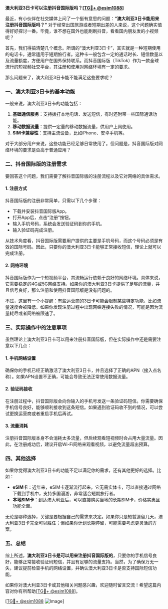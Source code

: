 **澳大利亚3日卡可以注册抖音国际版吗？[[TG💪+ @esim1088](https://t.me/s/esim1088)]**

最近，有小伙伴在社交媒体上问了一个挺有意思的问题：**“澳大利亚3日卡能用来注册抖音国际版吗？”** 对于经常出国旅游或者短期出差的人来说，这个问题确实值得好好探讨一番。毕竟，谁不想在国外也能刷刷抖音，看看国内朋友发的小视频呢？

首先，我们得搞清楚几个概念。所谓的“澳大利亚3日卡”，其实就是一种短期使用的电话卡，通常适用于短期旅行者。这种卡一般包含一定的通话时长、短信数量以及流量额度，方便用户在国外保持联系。而抖音国际版（TikTok）作为一款全球流行的短视频社交平台，其注册和使用对网络环境有一定的要求。

那么问题来了，澳大利亚3日卡能不能满足这些要求呢？

### **一、澳大利亚3日卡的基本功能**
一般来说，澳大利亚3日卡的功能包括：

1. **基础通信服务**：支持拨打本地电话、发送短信，有时还附带一些国际通话功能。
2. **移动数据流量**：提供一定量的移动数据流量，供用户上网使用。
3. **SIM卡兼容性**：支持主流设备，比如iPhone、安卓手机等。

对于大部分用户来说，这些功能已经足够日常使用了。但问题是，抖音国际版对网络环境的要求是否高于普通应用？

### **二、抖音国际版的注册需求**
要回答这个问题，我们需要了解抖音国际版的注册流程以及它对网络的具体需求。

#### **1. 注册方式**
抖音国际版的注册非常简单，只需以下几个步骤：
- 下载并安装抖音国际版App。
- 打开App后，点击“注册”按钮。
- 输入手机号码，系统会发送验证码到你的手机。
- 输入验证码完成注册。

从技术角度看，抖音国际版需要用户提供的主要是手机号码，而这个号码必须是有效的国际号码。因此，只要你的澳大利亚3日卡能够正常接收短信，理论上就可以完成注册。

#### **2. 网络环境**
抖音国际版作为一个短视频平台，其流畅运行依赖于良好的网络环境。具体来说，它需要稳定的4G或5G网络支持。如果你的澳大利亚3日卡提供了足够的流量，并且信号良好，那么注册和使用抖音国际版是没有问题的。

不过，这里有一个小提醒：有些运营商的3日卡可能会限制某些特定功能，比如流量速度会被降低。如果你发现注册过程中出现网络连接失败的情况，可能是因为流量耗尽或者网络被限速了。

### **三、实际操作中的注意事项**
虽然理论上澳大利亚3日卡可以用来注册抖音国际版，但在实际操作中还是需要注意以下几点：

#### **1. 手机网络设置**
确保你的手机已经正确激活了澳大利亚3日卡，并且选择了正确的APN（接入点名称）。如果APN设置不正确，可能会导致无法正常使用数据流量。

#### **2. 验证码接收**
在注册过程中，抖音国际版会向你输入的手机号发送一条验证码短信。你需要确保手机信号良好，能够顺利接收到这条短信。如果遇到验证码收不到的情况，可以尝试更换运营商或者重启手机后再试。

#### **3. 流量消耗**
注册抖音国际版本身不会消耗太多流量，但后续观看短视频时会占用大量流量。因此，在注册成功后，建议开启Wi-Fi网络来观看视频，以避免流量超出预算。

### **四、其他选择**
如果你觉得澳大利亚3日卡的功能不足以满足你的需求，还有其他更好的选择。比如：

- **eSIM卡**：近年来，eSIM卡逐渐流行起来。它无需实体卡，可以直接通过网络下载到手机中，支持多国漫游，非常适合短期旅行者。
- **本地SIM卡**：到达澳大利亚后，可以直接购买当地的长期SIM卡，价格实惠且功能全面。

无论是哪种选择，关键是要根据自己的需求来决定。如果你只是短暂逗留几天，澳大利亚3日卡完全可以胜任；但如果你计划长期停留，可能需要考虑更灵活的方案。

### **五、总结**
综上所述，**澳大利亚3日卡是可以用来注册抖音国际版的**，只要你的手机信号良好，能够正常接收验证码短信，并且有足够的流量支持。当然，为了确保万无一失，建议提前检查手机的网络设置，并确认澳大利亚3日卡是否支持国际短信功能。

如果你对澳大利亚3日卡或其他相关问题感兴趣，欢迎随时留言交流！希望这篇内容对你有所帮助[[TG💪+ @esim1088](https://t.me/s/esim1088)]。

[[TG💪+ @esim1088](https://t.me/s/esim1088) ![Image](https://i.postimg.cc/4NQfJmqS/Snipaste-2025-05-13-00-14-12.png)]